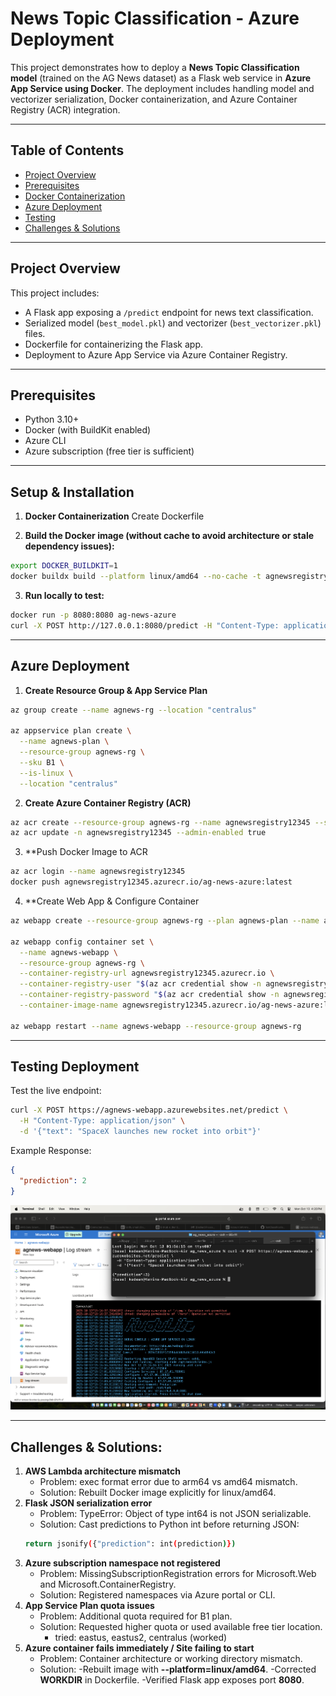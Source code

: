 # News Topic Classification - Azure Deployment

This project demonstrates how to deploy a **News Topic Classification model** (trained on the AG News dataset) as a Flask web service in **Azure App Service using Docker**. The deployment includes handling model and vectorizer serialization, Docker containerization, and Azure Container Registry (ACR) integration.

---

## Table of Contents

- [Project Overview](#project-overview)  
- [Prerequisites](#prerequisites)  
- [Docker Containerization](#docker-containerization)  
- [Azure Deployment](#azure-deployment)  
- [Testing](#testing)  
- [Challenges & Solutions](#challenges--solutions)

---

## Project Overview

This project includes:

- A Flask app exposing a `/predict` endpoint for news text classification.
- Serialized model (`best_model.pkl`) and vectorizer (`best_vectorizer.pkl`) files.
- Dockerfile for containerizing the Flask app.
- Deployment to Azure App Service via Azure Container Registry.

---

## Prerequisites

- Python 3.10+  
- Docker (with BuildKit enabled)  
- Azure CLI  
- Azure subscription (free tier is sufficient)  

---

## Setup & Installation

1. **Docker Containerization**
Create Dockerfile

2. **Build the Docker image (without cache to avoid architecture or stale dependency issues):**
```bash
export DOCKER_BUILDKIT=1
docker buildx build --platform linux/amd64 --no-cache -t agnewsregistry12345.azurecr.io/ag-news-azure:latest .
```

3. **Run locally to test:**
```bash
docker run -p 8080:8080 ag-news-azure
curl -X POST http://127.0.0.1:8080/predict -H "Content-Type: application/json" -d '{"text": "SpaceX launches new rocket"}'
```

---

## Azure Deployment

1. **Create Resource Group & App Service Plan**
```bash
az group create --name agnews-rg --location "centralus"

az appservice plan create \
  --name agnews-plan \
  --resource-group agnews-rg \
  --sku B1 \
  --is-linux \
  --location "centralus"
```

2. **Create Azure Container Registry (ACR)**
```bash
az acr create --resource-group agnews-rg --name agnewsregistry12345 --sku Basic
az acr update -n agnewsregistry12345 --admin-enabled true
```

3. **Push Docker Image to ACR
```bash
az acr login --name agnewsregistry12345
docker push agnewsregistry12345.azurecr.io/ag-news-azure:latest
```

4. **Create Web App & Configure Container
```bash
az webapp create --resource-group agnews-rg --plan agnews-plan --name agnews-webapp --deployment-container-image-name agnewsregistry12345.azurecr.io/ag-news-azure:latest

az webapp config container set \
  --name agnews-webapp \
  --resource-group agnews-rg \
  --container-registry-url agnewsregistry12345.azurecr.io \
  --container-registry-user "$(az acr credential show -n agnewsregistry12345 --query username -o tsv)" \
  --container-registry-password "$(az acr credential show -n agnewsregistry12345 --query "passwords[0].value" -o tsv)" \
  --container-image-name agnewsregistry12345.azurecr.io/ag-news-azure:latest

az webapp restart --name agnews-webapp --resource-group agnews-rg
```

---

## Testing Deployment

Test the live endpoint:
```bash
curl -X POST https://agnews-webapp.azurewebsites.net/predict \
  -H "Content-Type: application/json" \
  -d '{"text": "SpaceX launches new rocket into orbit"}'
```

Example Response:
```json
{
  "prediction": 2
}
```

![Azure Console Prediction](images/AgNewsPredictionAzureWebApp.png)

---

## Challenges & Solutions:

1. **AWS Lambda architecture mismatch** 
	- Problem: exec format error due to arm64 vs amd64 mismatch.
	- Solution: Rebuilt Docker image explicitly for linux/amd64.
2. **Flask JSON serialization error**
	- Problem: TypeError: Object of type int64 is not JSON serializable.
	- Solution: Cast predictions to Python int before returning JSON:
	```bash
	return jsonify({"prediction": int(prediction)})
	```
3. **Azure subscription namespace not registered**
	- Problem: MissingSubscriptionRegistration errors for Microsoft.Web and Microsoft.ContainerRegistry.
	- Solution: Registered namespaces via Azure portal or CLI.
4. **App Service Plan quota issues**
	- Problem: Additional quota required for B1 plan.
	- Solution: Requested higher quota or used available free tier location.
		- tried: eastus, eastus2, centralus (worked)
5. **Azure container fails immediately / Site failing to start**
	- Problem: Container architecture or working directory mismatch.
	- Solution:
		-Rebuilt image with **--platform=linux/amd64**.
		-Corrected **WORKDIR** in Dockerfile.
		-Verified Flask app exposes port **8080**.
